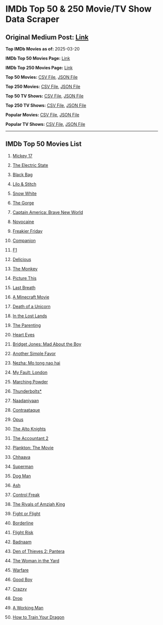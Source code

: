 # IMDb Top 50 & 250 Movie/TV Show Data Scraper

## Original Medium Post: [Link](https://medium.com/@nishantsahoo/which-movie-should-i-watch-5c83a3c0f5b1)

**Top IMDb Movies as of:** 2025-03-20

**IMDb Top 50 Movies Page:** [Link](https://www.imdb.com/search/title/?title_type=feature&release_date=2025-01-01,2025-12-31)

**IMDb Top 250 Movies Page:** [Link](https://www.imdb.com/chart/top/)

**Top 50 Movies:** [CSV File](/data/top50/movies.csv), [JSON File](/data/top50/movies.json)

**Top 250 Movies:** [CSV File](/data/top250/movies.csv), [JSON File](/data/top250/movies.json)

**Top 50 TV Shows:** [CSV File](/data/top50/shows.csv), [JSON File](/data/top50/shows.json)

**Top 250 TV Shows:** [CSV File](/data/top250/shows.csv), [JSON File](/data/top250/shows.json)

**Popular Movies:** [CSV File](/data/popular/movies.csv), [JSON File](/data/popular/movies.json)

**Popular TV Shows:** [CSV File](/data/popular/shows.csv), [JSON File](/data/popular/shows.json)

---

## IMDb Top 50 Movies List

1. [Mickey 17](https://www.imdb.com/title/tt12299608/)

2. [The Electric State](https://www.imdb.com/title/tt7766378/)

3. [Black Bag](https://www.imdb.com/title/tt30988739/)

4. [Lilo & Stitch](https://www.imdb.com/title/tt11655566/)

5. [Snow White](https://www.imdb.com/title/tt6208148/)

6. [The Gorge](https://www.imdb.com/title/tt13654226/)

7. [Captain America: Brave New World](https://www.imdb.com/title/tt14513804/)

8. [Novocaine](https://www.imdb.com/title/tt29603959/)

9. [Freakier Friday](https://www.imdb.com/title/tt31956415/)

10. [Companion](https://www.imdb.com/title/tt26584495/)

11. [F1](https://www.imdb.com/title/tt16311594/)

12. [Delicious](https://www.imdb.com/title/tt32047217/)

13. [The Monkey](https://www.imdb.com/title/tt27714946/)

14. [Picture This](https://www.imdb.com/title/tt29471733/)

15. [Last Breath](https://www.imdb.com/title/tt14403504/)

16. [A Minecraft Movie](https://www.imdb.com/title/tt3566834/)

17. [Death of a Unicorn](https://www.imdb.com/title/tt28443655/)

18. [In the Lost Lands](https://www.imdb.com/title/tt4419684/)

19. [The Parenting](https://www.imdb.com/title/tt14041896/)

20. [Heart Eyes](https://www.imdb.com/title/tt32558992/)

21. [Bridget Jones: Mad About the Boy](https://www.imdb.com/title/tt32063050/)

22. [Another Simple Favor](https://www.imdb.com/title/tt20214908/)

23. [Nezha: Mo tong nao hai](https://www.imdb.com/title/tt34956443/)

24. [My Fault: London](https://www.imdb.com/title/tt32434379/)

25. [Marching Powder](https://www.imdb.com/title/tt30324320/)

26. [Thunderbolts\*](https://www.imdb.com/title/tt20969586/)

27. [Naadaniyaan](https://www.imdb.com/title/tt30422937/)

28. [Contraataque](https://www.imdb.com/title/tt23648788/)

29. [Opus](https://www.imdb.com/title/tt29929565/)

30. [The Alto Knights](https://www.imdb.com/title/tt21815562/)

31. [The Accountant 2](https://www.imdb.com/title/tt7068946/)

32. [Plankton: The Movie](https://www.imdb.com/title/tt32560777/)

33. [Chhaava](https://www.imdb.com/title/tt27922706/)

34. [Superman](https://www.imdb.com/title/tt5950044/)

35. [Dog Man](https://www.imdb.com/title/tt10954718/)

36. [Ash](https://www.imdb.com/title/tt17489650/)

37. [Control Freak](https://www.imdb.com/title/tt30789086/)

38. [The Rivals of Amziah King](https://www.imdb.com/title/tt27706593/)

39. [Fight or Flight](https://www.imdb.com/title/tt13652286/)

40. [Borderline](https://www.imdb.com/title/tt13650814/)

41. [Flight Risk](https://www.imdb.com/title/tt10078772/)

42. [Badnaam](https://www.imdb.com/title/tt34927582/)

43. [Den of Thieves 2: Pantera](https://www.imdb.com/title/tt8008948/)

44. [The Woman in the Yard](https://www.imdb.com/title/tt31314296/)

45. [Warfare](https://www.imdb.com/title/tt31434639/)

46. [Good Boy](https://www.imdb.com/title/tt35521922/)

47. [Crazxy](https://www.imdb.com/title/tt30798612/)

48. [Drop](https://www.imdb.com/title/tt32149847/)

49. [A Working Man](https://www.imdb.com/title/tt9150192/)

50. [How to Train Your Dragon](https://www.imdb.com/title/tt26743210/)
